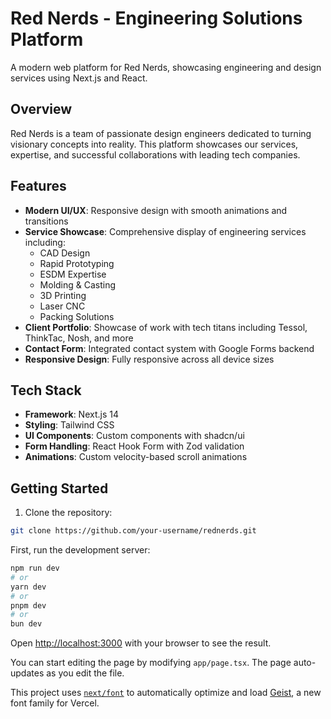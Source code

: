 # Red Nerds - Engineering Solutions Platform

A modern web platform for Red Nerds, showcasing engineering and design services using Next.js and React.

## Overview

Red Nerds is a team of passionate design engineers dedicated to turning visionary concepts into reality. This platform showcases our services, expertise, and successful collaborations with leading tech companies.

## Features

- **Modern UI/UX**: Responsive design with smooth animations and transitions
- **Service Showcase**: Comprehensive display of engineering services including:
  - CAD Design
  - Rapid Prototyping
  - ESDM Expertise
  - Molding & Casting
  - 3D Printing
  - Laser CNC
  - Packing Solutions
- **Client Portfolio**: Showcase of work with tech titans including Tessol, ThinkTac, Nosh, and more
- **Contact Form**: Integrated contact system with Google Forms backend
- **Responsive Design**: Fully responsive across all device sizes

## Tech Stack

- **Framework**: Next.js 14
- **Styling**: Tailwind CSS
- **UI Components**: Custom components with shadcn/ui
- **Form Handling**: React Hook Form with Zod validation
- **Animations**: Custom velocity-based scroll animations

## Getting Started

1. Clone the repository:

```bash
git clone https://github.com/your-username/rednerds.git
```

First, run the development server:

```bash
npm run dev
# or
yarn dev
# or
pnpm dev
# or
bun dev
```

Open [http://localhost:3000](http://localhost:3000) with your browser to see the result.

You can start editing the page by modifying `app/page.tsx`. The page auto-updates as you edit the file.

This project uses [`next/font`](https://nextjs.org/docs/app/building-your-application/optimizing/fonts) to automatically optimize and load [Geist](https://vercel.com/font), a new font family for Vercel.

